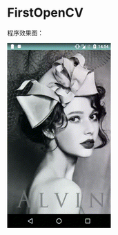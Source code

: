 # FirstOpenCV

程序效果图：

![RGB Image to Gray](https://github.com/Cxuef/FirstOpenCV/blob/master/assets/FistOpenCVResult.gif)
